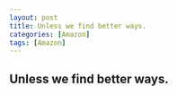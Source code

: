 ```yaml
---
layout: post
title: Unless we find better ways.
categories: [Amazon]
tags: [Amazon]
---
```


## Unless we find better ways.

